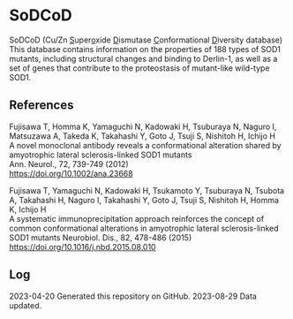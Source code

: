 # SoDCoD
SoDCoD (Cu/Zn <ins>S</ins>uper<ins>o</ins>xide <ins>D</ins>ismutase <ins>C</ins>onformational <ins>D</ins>iversity database)  
This database contains information on the properties of 188 types of SOD1 mutants, including structural changes and binding to Derlin-1, as well as a set of genes that contribute to the proteostasis of mutant-like wild-type SOD1.



## References 
Fujisawa T, Homma K, Yamaguchi N, Kadowaki H, Tsuburaya N, Naguro I, Matsuzawa A, Takeda K, Takahashi Y, Goto J, Tsuji S, Nishitoh H, Ichijo H  
A novel monoclonal antibody reveals a conformational alteration shared by amyotrophic lateral sclerosis-linked SOD1 mutants  
Ann. Neurol., 72, 739-749 (2012)  
https://doi.org/10.1002/ana.23668

Fujisawa T, Yamaguchi N, Kadowaki H, Tsukamoto Y, Tsuburaya N, Tsubota A, Takahashi H, Naguro I, Takahashi Y, Goto J, Tsuji S, Nishitoh H, Homma K, Ichijo H  
A systematic immunoprecipitation approach reinforces the concept of common conformational alterations in amyotrophic lateral sclerosis-linked SOD1 mutants
Neurobiol. Dis., 82, 478-486 (2015)  
https://doi.org/10.1016/j.nbd.2015.08.010


## Log
2023-04-20 Generated this repository on GitHub.
2023-08-29 Data updated.
